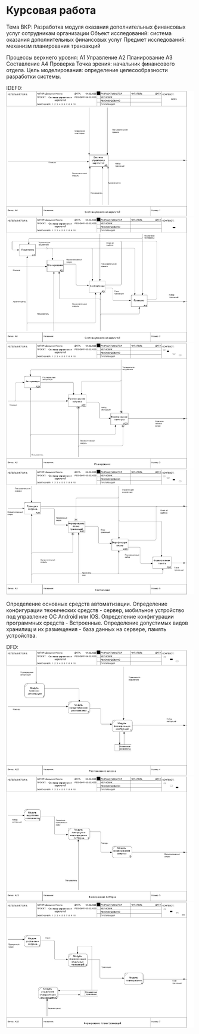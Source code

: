 # Курсовая работа
Тема ВКР: Разработка модуля оказания дополнительных финансовых услуг сотрудникам организации
Объект исследований: система оказания дополнительных финансовых услуг
Предмет исследований: механизм планирования транзакций

Процессы верхнего уровня:
А1 Управление 
А2 Планирование
А3 Составление
А4 Проверка
Точка зрения: начальник финансового отдела.
Цель моделирования: определение целесообразности разработки системы.

IDEF0:                                                                         
![none](https://github.com/ndemyanok-stankin/Kusovick/blob/master/201_A0.png)
![none](https://github.com/ndemyanok-stankin/Kusovick/blob/master/202_A0.png)
![none](https://github.com/ndemyanok-stankin/Kusovick/blob/master/203_A2.png)
![none](https://github.com/ndemyanok-stankin/Kusovick/blob/master/206_A3.png)

Определение основных средств автоматизации.
Определение конфигурации технических средств - сервер, мобильное устройство под управление ОС Android или IOS.
Определение конфигурации программных средств - Встроенные.
Определение допустимых видов хранилищ и их размещения - база данных на сервере, память устройства.

DFD:                                                                                                     
![none](https://github.com/ndemyanok-stankin/Kusovick/blob/master/204_A22.png)
![none](https://github.com/ndemyanok-stankin/Kusovick/blob/master/205_A23.png)
![none](https://github.com/ndemyanok-stankin/Kusovick/blob/master/207_A32.png)
